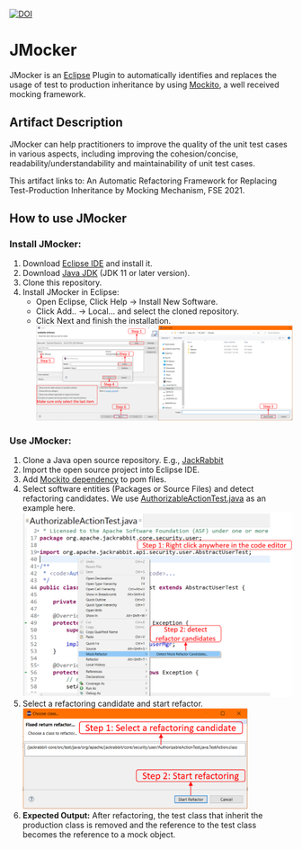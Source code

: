 [![DOI](https://zenodo.org/badge/DOI/10.5281/zenodo.4902733.svg)](https://doi.org/10.5281/zenodo.4902733)

# JMocker
JMocker is an [Eclipse](https://www.eclipse.org/) Plugin to automatically identifies and replaces the usage of test to production inheritance by using [Mockito](https://site.mockito.org/), a well received mocking framework.
## Artifact Description
JMocker can help practitioners to improve the quality of the unit test cases in various aspects, including improving the cohesion/concise, readability/understandability and maintainability of unit test cases.

This artifact links to: An Automatic Refactoring Framework for Replacing Test-Production Inheritance by Mocking Mechanism, FSE 2021.

## How to use JMocker

### Install JMocker:

1. Download [Eclipse IDE](https://www.eclipse.org/downloads/) and install it.
2. Download [Java JDK](https://www.oracle.com/java/technologies/javase-downloads.html) (JDK 11 or later version).
3. Clone this repository.
4. Install JMocker in Eclipse:
    - Open Eclipse, Click Help -> Install New Software.
    - Click Add.. -> Local... and select the cloned repository.
    - Click Next and finish the installation. ![Alt text](installation.PNG)
    
### Use JMocker:

1. Clone a Java open source repository. E.g., [JackRabbit](https://github.com/apache/jackrabbit)
2. Import the open source project into Eclipse IDE.
3. Add [Mockito dependency](https://mvnrepository.com/artifact/org.mockito/mockito-core/3.9.0) to pom files.
4. Select software entities (Packages or Source Files) and detect refactoring candidates. We use [AuthorizableActionTest.java](https://github.com/apache/jackrabbit/blob/ed3124e5fe223dada33ce6ddf53bc666063c3f2f/jackrabbit-core/src/test/java/org/apache/jackrabbit/core/security/user/AuthorizableActionTest.java) as an example here.<br /><img src="detection.PNG" width="500">
5. Select a refactoring candidate and start refactor. <br /> <img src="refactoring.PNG" width="400">
6. **Expected Output:** After refactoring, the test class that inherit the production class is removed and the reference to the test class becomes the reference to a mock object.

